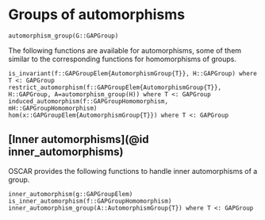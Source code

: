 # Groups of automorphisms

```@docs
automorphism_group(G::GAPGroup)
```

The following functions are available for automorphisms, some of them similar to the corresponding functions for homomorphisms of groups.
```@docs
is_invariant(f::GAPGroupElem{AutomorphismGroup{T}}, H::GAPGroup) where T <: GAPGroup
restrict_automorphism(f::GAPGroupElem{AutomorphismGroup{T}}, H::GAPGroup, A=automorphism_group(H)) where T <: GAPGroup
induced_automorphism(f::GAPGroupHomomorphism, mH::GAPGroupHomomorphism)
hom(x::GAPGroupElem{AutomorphismGroup{T}}) where T <: GAPGroup
```

## [Inner automorphisms](@id inner_automorphisms)

OSCAR provides the following functions to handle inner automorphisms of a group.
```@docs
inner_automorphism(g::GAPGroupElem)
is_inner_automorphism(f::GAPGroupHomomorphism)
inner_automorphism_group(A::AutomorphismGroup{T}) where T <: GAPGroup
```
